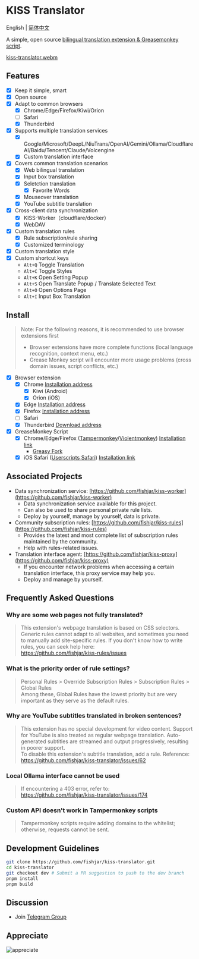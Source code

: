 # KISS Translator

English | [简体中文](README.md)

A simple, open source [bilingual translation extension & Greasemonkey script](https://github.com/fishjar/kiss-translator).

[kiss-translator.webm](https://github.com/fishjar/kiss-translator/assets/1157624/f7ba8a5c-e4a8-4d5a-823a-5c5c67a0a47f)

## Features

- [x] Keep it simple, smart
- [x] Open source
- [x] Adapt to common browsers
  - [x] Chrome/Edge/Firefox/Kiwi/Orion
  - [ ] Safari
  - [x] Thunderbird
- [x] Supports multiple translation services
  - [x] Google/Microsoft/DeepL/NiuTrans/OpenAI/Gemini/Ollama/CloudflareAI/Baidu/Tencent/Claude/Volcengine
  - [x] Custom translation interface
- [x] Covers common translation scenarios
  - [x] Web bilingual translation
  - [x] Input box translation
  - [x] Seletction translation
    - [x] Favorite Words
  - [x] Mouseover translation
  - [x] YouTube subtitle translation
- [x] Cross-client data synchronization
  - [x] KISS-Worker（cloudflare/docker）
  - [x] WebDAV
- [x] Custom translation rules
  - [x] Rule subscription/rule sharing
  - [x] Customized terminology
- [x] Custom translation style
- [x] Custom shortcut keys
  - `Alt+Q` Toggle Translation
  - `Alt+C` Toggle Styles
  - `Alt+K` Open Setting Popup
  - `Alt+S` Open Translate Popup / Translate Selected Text
  - `Alt+O` Open Options Page
  - `Alt+I` Input Box Translation

## Install

> Note: For the following reasons, it is recommended to use browser extensions first
>
> - Browser extensions have more complete functions (local language recognition, context menu, etc.)
> - Grease Monkey script will encounter more usage problems (cross domain issues, script conflicts, etc.)

- [x] Browser extension
  - [x] Chrome [Installation address](https://chrome.google.com/webstore/detail/kiss-translator/bdiifdefkgmcblbcghdlonllpjhhjgof?hl=zh-CN)
    - [x] Kiwi (Android)
    - [x] Orion (iOS)
  - [x] Edge [Installation address](https://microsoftedge.microsoft.com/addons/detail/%E7%AE%80%E7%BA%A6%E7%BF%BB%E8%AF%91/jemckldkclkinpjighnoilpbldbdmmlh?hl=zh-CN)
  - [x] Firefox [Installation address](https://addons.mozilla.org/zh-CN/firefox/addon/kiss-translator/)
  - [ ] Safari
  - [x] Thunderbird [Download address](https://github.com/fishjar/kiss-translator/releases)
- [x] GreaseMonkey Script
  - [x] Chrome/Edge/Firefox ([Tampermonkey](https://www.tampermonkey.net/)/[Violentmonkey](https://violentmonkey.github.io/)) [Installation link](https://fishjar.github.io/kiss-translator/kiss-translator.user.js)
    - [Greasy Fork](https://greasyfork.org/zh-CN/scripts/472840-kiss-translator)
  - [x] iOS Safari ([Userscripts Safari](https://github.com/quoid/userscripts)) [Installation link](https://fishjar.github.io/kiss-translator/kiss-translator-ios-safari.user.js)

## Associated Projects

- Data synchronization service: [https://github.com/fishjar/kiss-worker](https://github.com/fishjar/kiss-worker)
  - Data synchronization service available for this project.
  - Can also be used to share personal private rule lists.
  - Deploy by yourself, manage by yourself, data is private.
- Community subscription rules: [https://github.com/fishjar/kiss-rules](https://github.com/fishjar/kiss-rules)
  - Provides the latest and most complete list of subscription rules maintained by the community.
  - Help with rules-related issues.
- Translation interface agent: [https://github.com/fishjar/kiss-proxy](https://github.com/fishjar/kiss-proxy)
  - If you encounter network problems when accessing a certain translation interface, this proxy service may help you.
  - Deploy and manage by yourself.

## Frequently Asked Questions

### Why are some web pages not fully translated?

> This extension's webpage translation is based on CSS selectors. Generic rules cannot adapt to all websites, and sometimes you need to manually add site-specific rules. If you don't know how to write rules, you can seek help here:  
https://github.com/fishjar/kiss-rules/issues

### What is the priority order of rule settings?

> Personal Rules > Override Subscription Rules > Subscription Rules > Global Rules  
> Among these, Global Rules have the lowest priority but are very important as they serve as the default rules.

### Why are YouTube subtitles translated in broken sentences?

> This extension has no special development for video content. Support for YouTube is also treated as regular webpage translation. Auto-generated subtitles are streamed and output progressively, resulting in poorer support.  
> To disable this extension's subtitle translation, add a rule. Reference:  
https://github.com/fishjar/kiss-translator/issues/62

### Local Ollama interface cannot be used

> If encountering a 403 error, refer to:  
https://github.com/fishjar/kiss-translator/issues/174

### Custom API doesn't work in Tampermonkey scripts

> Tampermonkey scripts require adding domains to the whitelist; otherwise, requests cannot be sent.

## Development Guidelines

```sh
git clone https://github.com/fishjar/kiss-translator.git
cd kiss-translator
git checkout dev # Submit a PR suggestion to push to the dev branch
pnpm install
pnpm build
```

## Discussion

- Join [Telegram Group](https://t.me/+RRCu_4oNwrM2NmFl)

## Appreciate

![appreciate](https://github.com/fishjar/kiss-translator/assets/1157624/ebaecabe-2934-4172-8085-af236f5ee399)
